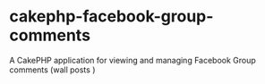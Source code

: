 cakephp-facebook-group-comments
===============================

A CakePHP application for viewing and managing Facebook Group comments (wall posts )
